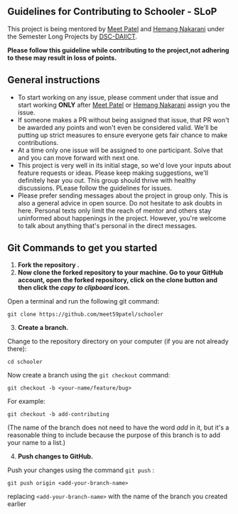 ## Guidelines  for Contributing to Schooler - SLoP

This project is being mentored by [Meet Patel](https://github.com/meet59patel) and [Hemang Nakarani](https://github.com/HemangNakarani) under the Semester Long Projects by [DSC-DAIICT](https://slop.dscdaiict.in/).

<b> Please follow this guideline while contributing to the project,not adhering to these may result in loss of points.</b>

## General instructions

- To start working on any issue, please comment under that issue and start working <b>ONLY</B> after [Meet Patel](https://github.com/meet59patel) or [Hemang Nakarani](https://github.com/HemangNakarani) assign you the issue.
- If someone makes a PR without being assigned that issue, that PR won't be awarded any points and won't even be considered valid. We'll be putting up strict measures to ensure everyone gets fair chance to make contributions.
- At a time only one issue will be assigned to one participant. Solve that and you can move forward with next one.
- This project is very well in its initial stage, so we'd love your inputs about feature requests or ideas. Please keep making suggestions, we'll definitely hear you out. This group should thrive with healthy discussions. PLease follow the guidelines for issues.
- Please prefer sending messages about the project in group only. This is also a general advice in open source. Do not hesitate to ask doubts in here. Personal texts only limit the reach of mentor and others stay uninformed about happenings in the project. However, you're welcome to talk about anything that's personal in the direct messages.

## Git Commands to get you started 

1. <b> Fork the repository .</b> 
2. <b> Now clone the forked repository to your machine. Go to your GitHub account, open the forked repository, click on the clone button and then click the _copy to clipboard_ icon. </b>

Open a terminal and run the following git command:

```
git clone https://github.com/meet59patel/schooler
```
3. <b>Create a branch.</b>

Change to the repository directory on your computer (if you are not already there):

```
cd schooler
```

Now create a branch using the `git checkout` command:

```
git checkout -b <your-name/feature/bug>
```

For example:

```
git checkout -b add-contributing
```

(The name of the branch does not need to have the word _add_ in it, but it's a reasonable thing to include because the purpose of this branch is to add your name to a list.)

4. <b> Push changes to GitHub.</B>

Push your changes using the command `git push` :
```
git push origin <add-your-branch-name>
```
replacing `<add-your-branch-name>` with the name of the branch you created earlier
